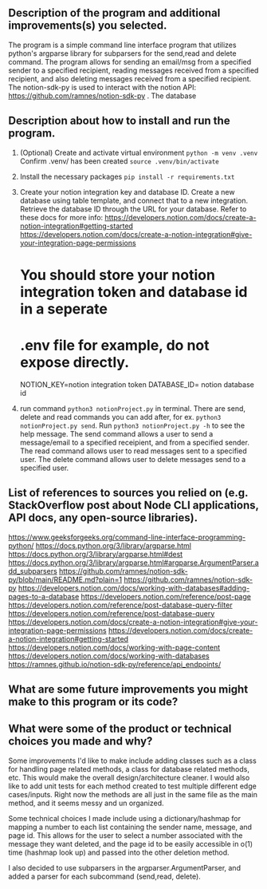 ## Description of the program and additional improvements(s) you selected.
The program is a simple command line interface program that utilizes python's 
argparse library for subparsers for the send,read and delete command. The program
allows for sending an email/msg from a specified sender to a specified recipient,
reading messages received from a specified recipient, and also deleting messages
received from a specified recipient. The notion-sdk-py is used to interact with 
the notion API: https://github.com/ramnes/notion-sdk-py . The database

## Description about how to install and run the program.
1. (Optional) Create and activate virtual environment
    `python -m venv .venv`
    Confirm .venv/ has been created
    `source .venv/bin/activate`
1. Install the necessary packages
    `pip install -r requirements.txt`
2. Create your notion integration key and database ID. Create a new database using
    table template, and connect that to a new integration. Retrieve the database ID through
    the URL for your database. Refer to these docs for more info: 
    https://developers.notion.com/docs/create-a-notion-integration#getting-started 
    https://developers.notion.com/docs/create-a-notion-integration#give-your-integration-page-permissions 
    
    # You should store your notion integration token and database id in a seperate
    # .env file for example, do not expose directly. 

    NOTION_KEY=notion integration token
    DATABASE_ID= notion database id 

3. run command `python3 notionProject.py` in terminal. 
    There are send, delete and read commands you can add after, for ex. `python3 notionProject.py send`. 
    Run `python3 notionProject.py -h` to see the help message.
    The send command allows a user to send a message/email to a specified receipient,
    and from a specified sender. The read command allows user to read messages sent
    to a specified user. The delete command allows user to delete messages send to a
    specified user. 

 
## List of references to sources you relied on (e.g. StackOverflow post about Node CLI applications, API docs, any open-source libraries).
https://www.geeksforgeeks.org/command-line-interface-programming-python/
https://docs.python.org/3/library/argparse.html 
https://docs.python.org/3/library/argparse.html#dest 
https://docs.python.org/3/library/argparse.html#argparse.ArgumentParser.add_subparsers 
https://github.com/ramnes/notion-sdk-py/blob/main/README.md?plain=1 
https://github.com/ramnes/notion-sdk-py 
https://developers.notion.com/docs/working-with-databases#adding-pages-to-a-database
https://developers.notion.com/reference/post-page 
https://developers.notion.com/reference/post-database-query-filter
https://developers.notion.com/reference/post-database-query
https://developers.notion.com/docs/create-a-notion-integration#give-your-integration-page-permissions 
https://developers.notion.com/docs/create-a-notion-integration#getting-started
https://developers.notion.com/docs/working-with-page-content 
https://developers.notion.com/docs/working-with-databases 
https://ramnes.github.io/notion-sdk-py/reference/api_endpoints/ 


## What are some future improvements you might make to this program or its code?
## What were some of the product or technical choices you made and why?
Some improvements I'd like to make include adding classes such as a class for 
handling page related methods, a class for database related methods, etc. This 
would make the overall design/architecture cleaner. I would also like to add 
unit tests for each method created to test multiple different edge cases/inputs.
Right now the methods are all just in the same file as the main method, and it 
seems messy and un organized.  

Some technical choices I made include using a dictionary/hashmap for mapping 
a number to each list containing the sender name, message, and page id. 
This allows for the user to select a number associated with the message they 
want deleted, and the page id to be easily accessible in o(1) time (hashmap 
look up) and passed into the other deletion method. 

I also decided to use subparsers in the argparser.ArgumentParser, and added a
parser for each subcommand (send,read, delete). 

